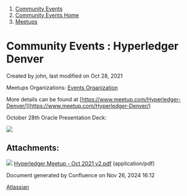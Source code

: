 1. [Community Events](index.html)
2. [Community Events Home](Community-Events-Home_21790731.html)
3. [Meetups](Meetups_21790901.html)

# Community Events : Hyperledger Denver

Created by john, last modified on Oct 28, 2021

Meetups Organizations: [Events Organization](https://lf-hyperledger.atlassian.net/wiki/spaces/TWGC/pages/22151242/Events+Organization)

More details can be found at [https://www.meetup.com/Hyperledger-Denver/](https://www.meetup.com/Hyperledger-Denver/)

October 28th Oracle Presentation Deck: 

[![](attachments/thumbnails/21791914/21792269)](attachments/21791914/21792269.pdf)

## Attachments:

![](images/icons/bullet_blue.gif) [Hyperledger Meetup - Oct 2021 v2.pdf](attachments/21791914/21792269.pdf) (application/pdf)

Document generated by Confluence on Nov 26, 2024 16:12

[Atlassian](http://www.atlassian.com/)
